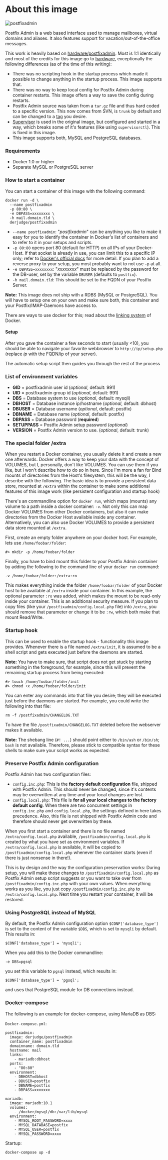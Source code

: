 # About this image

![postfixadmin](http://i.imgur.com/UCtvKHR.png "postfixadmin")

Postfix Admin is a web based interface used to manage mailboxes, virtual domains and aliases. It also features support for vacation/out-of-the-office messages.

This work is heavily based on [hardware/postfixadmin](https://github.com/hardware/postfixadmin). Most is 1:1 identically and most of the credits for this image go to [hardware](https://github.com/hardware), exceptionally the following differences (as of the time of this writing):

- There was no scripting hook in the startup process which made it possible to change anything in the startup process. This image supports that.
- There was no way to keep local config for Postfix Admin during container restarts. This image offers a way to save the config during restarts.
- Postfix Admin source was taken from a ``tar.gz`` file and thus hard coded to a specific version. This now comes from SVN, is ``trunk`` by default and can be changed to a [tag](http://svn.code.sf.net/p/postfixadmin/code/tags/) you desire.
- [Supervisor](http://supervisord.org/) is used in the original image, but configured and started in a way, which breaks some of it's features (like using ``supervisorctl``). This is fixed in this image.
- This image supports both, MySQL and PostgreSQL databases.

### Requirements

- Docker 1.0 or higher
- Separate MySQL or PostgreSQL server

### How to start a container

You can start a container of this image with the following command:

```
docker run -d \
  --name postfixadmin
  -p 80:80 \
  -e DBPASS=xxxxxxxx \
  -h mail.domain.tld \
  derjudge/postfixadmin
```

- ``--name postfixadmin``: "*postfixadmin*" can be anything you like to make it easy for you to identify the container in Docker's list of containers and to refer to it in your setups and scripts.
- ``-p 80:80`` opens port 80 (default for HTTP) on all IPs of your Docker-Host. If that socket is already in use, you can limit this to a specific IP only; refer to [Docker's official docs](https://docs.docker.com/engine/reference/run/#expose-incoming-ports) for more detail. If you plan to add a reverse proxy to your setup, you most probably want to not use ``-p`` at all.
- ``-e DBPASS=xxxxxxxx``: "*xxxxxxxx*" must be replaced by the password for the DB-user, set by the variable ``DBUSER`` (defaults to ``postfix``).
- ``-h mail.domain.tld``: This should be set to the FQDN of your Postfix Server.

**Note:** This image does not ship with a RDBS (MySQL or PostgreSQL). You will have to setup one on your own and make sure both, this container and your Postfix/IMAP-Daemons have access to.

There are ways to use docker for this; read about the [linking system](https://docs.docker.com/engine/userguide/networking/default_network/dockerlinks/#connect-with-the-linking-system) of Docker.

#### Setup

After you gave the container a few seconds to start (usually <10), you should be able to navigate your favorite webbrowser to ``http://ip/setup.php`` (replace *ip* with the FQDN/ip of your server).

The automatic setup script then guides you through the rest of the process

### List of environment variables

- **GID** = postfixadmin user id (*optional*, default: 991)
- **UID** = postfixadmin group id (*optional*, default: 991)
- **DBS** = Database system to use (*optional*, default: mysqli)
- **DBHOST** = Database instance ip/hostname (*optional*, default: dbhost)
- **DBUSER** = Database username (*optional*, default: postfix)
- **DBNAME** = Database name (*optional*, default: postfix)
- **DBPASS** = Database password (**required**)
- **SETUPPASS** = Postfix Admin setup password (*optional*)
- **VERSION** = Postfix Admin version to use. (*optional*, default: trunk)

### The special folder /extra

When you restart a Docker container, you usually delete it and create a new one afterwards. Docker offers a way to keep your data with the concept of VOLUMES, but I, personally, don't like VOLUMES. You can use them if you like, but I won't describe how to do so in here.
Since I'm more a fan for Bind mounts of directories from the Host's filesystem, this will be the way, I describe with the following.
The basic idea is to provide a persistent data store, mounted at ``/extra`` within the container to make some additional features of this image work (like persistent configuration and startup hook)

There's an commandline option for ``docker run``, which maps (mounts) any volume to a path inside a docker container: ``-v``. Not only this can map Docker VOLUMES from other Docker containers, but also it can make directories from the Docker Host available inside any container.
Alternatively, you can also use Docker VOLUMES to provide a persistent data store mounted at ``/extra``.

First, create an empty folder anywhere on your docker host. For example, lets use ``/home/foobar/folder``:

```
#> mkdir -p /home/foobar/folder
```

Finally, you have to bind mount this folder to your Postfix Admin container by adding the following to the command line of your ``docker run`` command:

```
-v /home/foobar/folder:/extra:ro
```

This makes everything inside the folder ``/home/foobar/folder`` of your Docker host to be available at ``/extra`` inside your container.
In this example, the optional parameter ``:ro`` was added, which makes the mount to be read-only inside your container. This is an additional security measure. If you plan to copy files (like your ``/postfixadmin/config.local.php`` file) into ``/extra``, you should remove that parameter or change it to be ``:rw``, which both make that mount Read/Write.

### Startup hook

This can be used to enable the startup hook - functionality this image provides.
Whenever there is a file named ``/extra/init``, it is assumed to be a shell script and gets executed just before the daemons are started.

**Note:** You have to make sure, that script does not get stuck by starting something in the foreground, for example, since this will prevent the remaining startup process from being executed:

```
#> touch /home/foobar/folder/init
#> chmod +x /home/foobar/folder/init
```

You can enter any commands into that file you desire; they will be executed just before the daemons are started. For example, you could write the following into that file:

```
rm -f /postfixadmin/CHANGELOG.TXT
```

To have the file ``/postfixadmin/CHANGELOG.TXT`` deleted before the webserver makes it available.

**Note:** The shebang line (``#! ...``) should point either to ``/bin/ash`` or ``/bin/sh``; ``bash`` is not available. Therefore, please stick to compatible syntax for these shells to make sure your script works as expected.

### Preserve Postfix Admin configuration

Postfix Admin has two configuration files:

- ``config.inc.php``: This is the **factory default configuration** file, shipped with Postfix Admin. This should never be changed, since it's contents may be overwritten at any time and your local changes are lost.
- ``config.local.php``: This file is **for all your local changes to the factory default config**. When there are two concurrent settings in ``config.inc.php`` and ``config.local.php``, the settings defined in here takes precedence. Also, this file is not shipped with Postfix Admin code and therefore should never get overwritten by these.

When you first start a container and there is no file named ``/extra/config.local.php`` available, ``/postfixadmin/config.local.php`` is created by what you have set as environment variables.
If ``/extra/config.local.php`` is available, it will be copied to ``/postfixadmin/config.local.php`` whenever the container starts (even if there is just nonsense in there!).

This is by design and the way the configuration preservation works: During setup, you will make those changes to ``/postfixadmin/config.local.php`` as Postfix Admin setup script suggests or you want to take over from ``/postfixadmin/config.inc.php`` with your own values. When everything works as you like, you just copy ``/postfixadmin/config.inc.php`` to ``/extra/config.local.php``. Next time you restart your container, it will be restored.

### Using PostgreSQL instead of MySQL

By default, the Postfix Admin configuration option ``$CONF['database_type']`` is set to the content of the variable ``$DBS``, which is set to ``mysqli`` by default. This results in:

```
$CONF['database_type'] = 'mysqli';
```

When you add this to the Docker commandline:

```
-e DBS=pgsql
```

you set this variable to ``pgsql`` instead, which results in:

```
$CONF['database_type'] = 'pgsql';
```

and uses that PostgreSQL module for DB connections instead.


### Docker-compose

The following is an example for docker-compose, using MariaDB as DBS:

``Docker-compose.yml``:

```
postfixadmin:
  image: derjudge/postfixadmin
  container_name: postfixadmin
  domainname: domain.tld
  hostname: mail
  links:
    - mariadb:dbhost
  ports:
    - "80:80"
  environment:
    - DBHOST=dbhost
    - DBUSER=postfix
    - DBNAME=postfix
    - DBPASS=xxxxxxx

mariadb:
  image: mariadb:10.1
  volumes:
    - /docker/mysql/db:/var/lib/mysql
  environment:
    - MYSQL_ROOT_PASSWORD=xxxx
    - MYSQL_DATABASE=postfix
    - MYSQL_USER=postfix
    - MYSQL_PASSWORD=xxxx
```

Startup:

```
docker-compose up -d
```